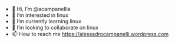 - 👋 Hi, I’m @acampanellia
- 👀 I’m interested in linux
- 🌱 I’m currently learning linux
- 💞️ I’m looking to collaborate on linux
- 📫 How to reach me https://alessadrocampanelli.wordpress.com

<!---
acampanellia/acampanellia is a ✨ special ✨ repository because its `README.md` (this file) appears on your GitHub profile.
You can click the Preview link to take a look at your changes.
--->

